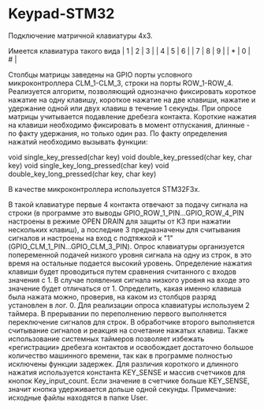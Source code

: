 # Keypad-STM32
Подключение матричной клавиатуры 4х3.

Имеется клавиатура такого вида
| 1 | 2 | 3 |
| 4 | 5 | 6 |
| 7 | 8 | 9 |
| * | 0 | # |

Столбцы матрицы заведены на GPIO порты условного микроконтроллера CLM_1-CLM_3, строки на порты ROW_1-ROW_4.
Реализуется алгоритм, позволяющий однозначно фиксировать короткое нажатие на одну клавишу, короткое нажатие на две клавиши, 
нажатие и удержание одной или двух клавиш в течение 1 секунды. При опросе матрицы учитывается подавление дребезга контакта.
Короткие нажатия на клавиши необходимо фиксировать в момент отпускания, длинные - по факту удержания, но только один раз. 
По факту определения нажатий необходимо вызывать функции:

void single_key_pressed(char key)
void double_key_pressed(char key, char key)
void single_key_long_pressed(char key)
void double_key_long_pressed(char key, char key)

В качестве микроконтроллера используется STM32F3x.

В такой клавиатуре первые 4 контакта отвечают за подачу сигнала на строки (в программе это выводы GPIO_ROW_1_PIN...GPIO_ROW_4_PIN 
настроены в режиме OPEN DRAIN для защиты от КЗ при нажатии нескольких клавиш), а последние 3 предназначены для считывания сигналов и 
настроены на вход с подтяжкой к "1"  (GPIO_CLM_1_PIN...GPIO_CLM_3_PIN).
Опрос клавиатуры организуется попеременной подачей низкого уровня сигнала на одну из строк, в это время на остальные подается высокий 
уровень. Определение нажатия клавиши будет проводиться путем сравнения считанного с входов значения с 1. В случае появления 
сигнала низкого уровня на входе это значение будет отличаться от 1. Определить, какая именно клавиша была нажата можно, проверив, на 
каком из столбцов разряд установлен в лог. 0.
Для реализации опроса клавиатуры используем 2 таймера. В прерывании по переполнению первого выполняется переключение сигналов для строк. 
В обработчике второго выполняется считывание сигналов и реакция на сочетание нажатых клавиш. Также использование системных таймеров 
позволяет избежать «регистрации» дребезга контактов и освобождает достаточно большое количество машинного времени, так как в программе 
полностью исключены функции задержек.
Для различия короткого и длинного нажатия используется константа KEY_SENSE и массив счетчиков для кнопок Key_input_count. Если значение в 
счетчике больше KEY_SENSE, значит кнопка удерживается дольше одной секунды.
Примечание: исходные файлы находятся в папке User.
